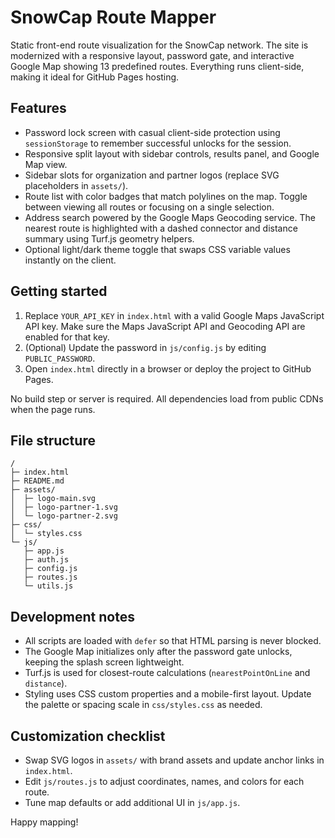 # SnowCap Route Mapper

Static front-end route visualization for the SnowCap network. The site is modernized with a responsive layout, password gate, and interactive Google Map showing 13 predefined routes. Everything runs client-side, making it ideal for GitHub Pages hosting.

## Features

- Password lock screen with casual client-side protection using `sessionStorage` to remember successful unlocks for the session.
- Responsive split layout with sidebar controls, results panel, and Google Map view.
- Sidebar slots for organization and partner logos (replace SVG placeholders in `assets/`).
- Route list with color badges that match polylines on the map. Toggle between viewing all routes or focusing on a single selection.
- Address search powered by the Google Maps Geocoding service. The nearest route is highlighted with a dashed connector and distance summary using Turf.js geometry helpers.
- Optional light/dark theme toggle that swaps CSS variable values instantly on the client.

## Getting started

1. Replace `YOUR_API_KEY` in `index.html` with a valid Google Maps JavaScript API key. Make sure the Maps JavaScript API and Geocoding API are enabled for that key.
2. (Optional) Update the password in `js/config.js` by editing `PUBLIC_PASSWORD`.
3. Open `index.html` directly in a browser or deploy the project to GitHub Pages.

No build step or server is required. All dependencies load from public CDNs when the page runs.

## File structure

```
/
├─ index.html
├─ README.md
├─ assets/
│  ├─ logo-main.svg
│  ├─ logo-partner-1.svg
│  └─ logo-partner-2.svg
├─ css/
│  └─ styles.css
└─ js/
   ├─ app.js
   ├─ auth.js
   ├─ config.js
   ├─ routes.js
   └─ utils.js
```

## Development notes

- All scripts are loaded with `defer` so that HTML parsing is never blocked.
- The Google Map initializes only after the password gate unlocks, keeping the splash screen lightweight.
- Turf.js is used for closest-route calculations (`nearestPointOnLine` and `distance`).
- Styling uses CSS custom properties and a mobile-first layout. Update the palette or spacing scale in `css/styles.css` as needed.

## Customization checklist

- Swap SVG logos in `assets/` with brand assets and update anchor links in `index.html`.
- Edit `js/routes.js` to adjust coordinates, names, and colors for each route.
- Tune map defaults or add additional UI in `js/app.js`.

Happy mapping!
